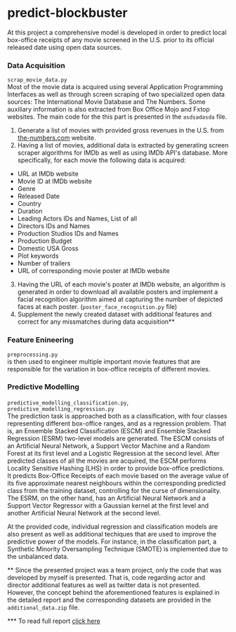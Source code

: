 # predict-blockbuster
At this project a comprehensive model is developed in order to predict local box-office receipts of any movie screened in the U.S. prior to its official released date using open data sources.

### Data Acquisition
`scrap_movie_data.py`  
Most of the movie data is acquired using several Application Programming Interfaces as well as through screen scraping of two specialized open data sources: The International Movie Database and The Numbers. Some auxiliary information is also extracted from Box Office Mojo and Fxtop websites. The main code for the this part is presented in the `asdsadasda` file. 
1. Generate a list of movies with provided gross revenues in the U.S. from [the-numbers.com](http://www.the-numbers.com/movies/letter) website.
2. Having a list of movies, additional data is extracted by generating screen scraper algorithms for IMDb as well as using IMDb API's database. More specifically, for each movie the following data is acquired:
- URL at IMDb website
- Movie ID at IMDb website
- Genre
- Released Date
- Country
- Duration
- Leading Actors IDs and Names, List of all 
- Directors IDs and Names
- Production Studios IDs and Names
- Production Budget  
- Domestic USA Gross
- Plot keywords
- Number of trailers
- URL of corresponding movie poster at IMDb website
3. Having the URL of each movie's poster at IMDb website, an algorithm is generated in order to download all available posters and implement a facial recognition algorithm aimed at capturing the number of depicted faces at each poster. (`poster_face_recognition.py` file)
4. Supplement the newly created dataset with additional features and correct for any missmatches during data acquisition**
### Feature Enineering
`preprocessing.py`  
 is then used to engineer multiple important movie features that are responsible for the variation in box-office receipts of different movies.


### Predictive Modelling
`predictive_modelling_classification.py`, `predictive_modelling_regression.py`  
The prediction task is approached both as a classification, with four classes representing different box-office ranges, and as a regression problem. That is, an Ensemble Stacked Classification (ESCM) and Ensemble Stacked Regression (ESRM) two-level models are generated. The ESCM consists of an Artificial Neural Network, a Support Vector Machine and a Random Forest at its first level and a Logistic Regression at the second level. After predicted classes of all the movies are acquired, the ESCM performs Locality Sensitive Hashing (LHS) in order to provide box-office predictions. It predicts Box-Office Receipts of each movie based on the average value of its five approximate nearest neighbours within the corresponding predicted class from the training dataset, controlling for the curse of dimensionality. The ESRM, on the other hand, has an Artificial Neural Network and a Support Vector Regressor with a Gaussian kernel at the first level and another Artificial Neural Network at the second level.

At the provided code, individual regression and classification models are also present as well as additional techiques that are used to improve the predictive power of the models. For instance, in the classification part, a Synthetic Minority Oversampling Technique (SMOTE) is implemented due to the unbalanced data. 


** Since the presented project was a team project, only the code that was developed by myself is presented. That is, code regarding actor and director additional features as well as twitter data is not presented. However, the concept behind the aforementioned features is explained in the detailed report and the corresponding datasets are provided in the `additional_data.zip` file.

*** To read full report [click here](http://www.andreasgeorgopoulos.com/predict-blockbuster/)
